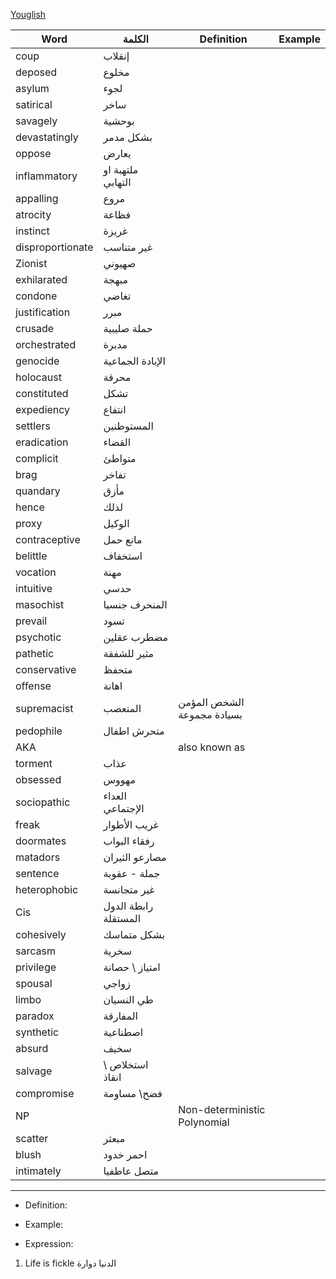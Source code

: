 [Youglish](https://youglish.com/)

| Word             | الكلمة               | Definition                   | Example |
| ---------------- | -------------------- | ---------------------------- | ------- |
| coup             | إنقلاب               |                              |         |
| deposed          | مخلوع                |                              |         |
| asylum           | لجوء                 |                              |         |
| satirical        | ساخر                 |                              |         |
| savagely         | بوحشية               |                              |         |
| devastatingly    | بشكل مدمر            |                              |         |
| oppose           | يعارض                |                              |         |
| inflammatory     | ملتهبة او التهابي    |                              |         |
| appalling        | مروع                 |                              |         |
| atrocity         | فظاعة                |                              |         |
| instinct         | غريزة                |                              |         |
| disproportionate | غير متناسب           |                              |         |
| Zionist          | صهيوني               |                              |         |
| exhilarated      | مبهجة                |                              |         |
| condone          | تغاضي                |                              |         |
| justification    | مبرر                 |                              |         |
| crusade          | حملة صليبية          |                              |         |
| orchestrated     | مدبرة                |                              |         |
| genocide         | الإبادة الجماعية     |                              |         |
| holocaust        | محرقة                |                              |         |
| constituted      | تشكل                 |                              |         |
| expediency       | انتفاع               |                              |         |
| settlers         | المستوطنين           |                              |         |
| eradication      | القضاء               |                              |         |
| complicit        | متواطئ               |                              |         |
| brag             | تفاخر                |                              |         |
| quandary         | مأزق                 |                              |         |
| hence            | لذلك                 |                              |         |
| proxy            | الوكيل               |                              |         |
| contraceptive    | مانع حمل             |                              |         |
| belittle         | استخفاف              |                              |         |
| vocation         | مهنة                 |                              |         |
| intuitive        | حدسي                 |                              |         |
| masochist        | المنحرف جنسيا        |                              |         |
| prevail          | تسود                 |                              |         |
| psychotic        | مضطرب عقلين          |                              |         |
| pathetic         | مثير للشفقة          |                              |         |
| conservative     | متحفظ                |                              |         |
| offense          | اهانة                |                              |         |
| supremacist      | المتعصب              | الشخص المؤمن بسيادة مجموعة   |         |
| pedophile        | متحرش اطفال          |                              |         |
| AKA              |                      | also known as                |         |
| torment          | عذاب                 |                              |         |
| obsessed         | مهووس                |                              |         |
| sociopathic      | العداء الإجتماعي     |                              |         |
| freak            | غريب الأطوار         |                              |         |
| doormates        | رفقاء البواب         |                              |         |
| matadors         | مصارعو الثيران       |                              |         |
| sentence         | جملة - عقوبة         |                              |         |
| heterophobic     | غير متجانسة          |                              |         |
| Cis              | رابطة الدول المستقلة |                              |         |
| cohesively       | بشكل متماسك          |                              |         |
| sarcasm          | سخرية                |                              |         |
| privilege        | امتياز \ حصانة       |                              |         |
| spousal          | زواجي                |                              |         |
| limbo            | طي النسيان           |                              |         |
| paradox          | المفارقة             |                              |         |
| synthetic        | اصطناعية             |                              |         |
| absurd           | سخيف                 |                              |         |
| salvage          | استخلاص \ انقاذ      |                              |         |
| compromise       | فضح\ مساومة          |                              |         |
| NP               |                      | Non-deterministic Polynomial |         |
| scatter          | مبعثر                |                              |         |
| blush            | احمر خدود            |                              |         |
| intimately       | متصل عاطفيا          |                              |         |

---
- Definition: 

- Example:

- Expression:
1. Life is fickle الدنيا دوارة